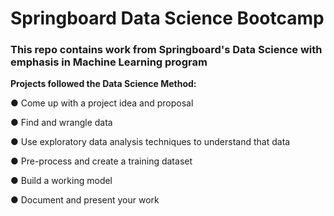 # Springboard Data Science Bootcamp

### This repo contains work from Springboard's Data Science with emphasis in Machine Learning program

__Projects followed the Data Science Method:__

● Come up with a project idea and proposal

● Find and wrangle data

● Use exploratory data analysis techniques to understand that data

● Pre-process and create a training dataset

● Build a working model

● Document and present your work



